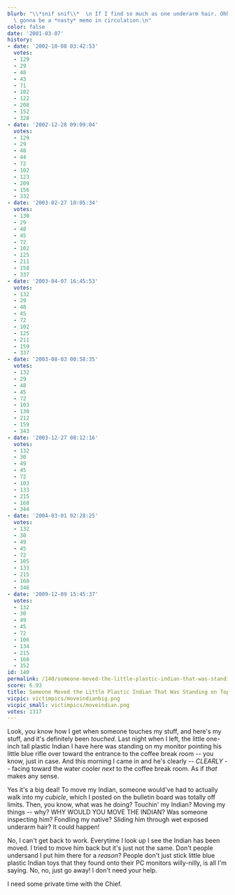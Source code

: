 ```yaml
---
blurb: "\\*snif snif\\*  \n If I find so much as one underarm hair. OhhHHh, there's\
  \ gonna be a *nasty* memo in circulation.\n"
color: false
date: '2001-03-07'
history:
- date: '2002-10-08 03:42:53'
  votes:
  - 129
  - 29
  - 48
  - 43
  - 71
  - 102
  - 122
  - 208
  - 152
  - 328
- date: '2002-12-28 09:09:04'
  votes:
  - 129
  - 29
  - 48
  - 44
  - 72
  - 102
  - 123
  - 209
  - 156
  - 332
- date: '2003-02-27 10:05:34'
  votes:
  - 130
  - 29
  - 48
  - 45
  - 72
  - 102
  - 125
  - 211
  - 158
  - 337
- date: '2003-04-07 16:45:53'
  votes:
  - 132
  - 29
  - 48
  - 45
  - 72
  - 102
  - 125
  - 211
  - 159
  - 337
- date: '2003-08-03 00:58:35'
  votes:
  - 132
  - 29
  - 48
  - 45
  - 72
  - 103
  - 130
  - 212
  - 159
  - 343
- date: '2003-12-27 08:12:16'
  votes:
  - 132
  - 30
  - 49
  - 45
  - 72
  - 103
  - 133
  - 215
  - 160
  - 344
- date: '2004-03-01 02:28:25'
  votes:
  - 132
  - 30
  - 49
  - 45
  - 72
  - 105
  - 133
  - 215
  - 160
  - 346
- date: '2009-12-09 15:45:37'
  votes:
  - 132
  - 30
  - 49
  - 45
  - 72
  - 106
  - 134
  - 215
  - 160
  - 352
id: 140
permalink: /140/someone-moved-the-little-plastic-indian-that-was-standing-on-top-of-my-monitor/
score: 6.93
title: Someone Moved the Little Plastic Indian That Was Standing on Top of My Monitor
vicpic: victimpics/moveindianbig.png
vicpic_small: victimpics/moveindian.png
votes: 1317
---
```


Look, you know how I get when someone touches my stuff, and here's my
stuff, and it's definitely been *touched.* Last night when I left, the
little one-inch tall plastic Indian I have here was standing on my
monitor pointing his little blue rifle over toward the entrance to the
coffee break room -- you know, just in case. And this morning I came in
and he's clearly -- *CLEARLY* -- facing toward the water cooler *next*
to the coffee break room. As if *that* makes any sense.

Yes it's a big deal! To move my Indian, someone would've had to actually
walk into my *cubicle*, which I posted on the bulletin board was totally
off limits. Then, you know, what was he doing? Touchin' my Indian?
Moving my things -- why? WHY WOULD YOU MOVE THE INDIAN? Was someone
inspecting him? Fondling my native? Sliding him through wet exposed
underarm hair? It could happen!

No, I can't get back to work. Everytime I look up I see the Indian has
been moved. I tried to move him back but it's just not the same. Don't
people undersand I put him there for a *reason*? People don't just stick
little blue plastic Indian toys that they found onto their PC monitors
willy-nilly, is all I'm saying. No, no, just go away! I don't need your
help.

I need some private time with the Chief.